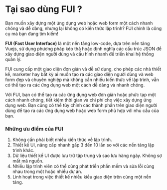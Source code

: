 # Tại sao dùng FUI ?

Bạn muốn xây dựng một ứng dụng web hoặc web form một cách nhanh chóng và dễ dàng, nhưng lại không có kiến thức lập trình? FUI chính là công cụ mà bạn đang tìm kiếm!

**FUI (Fast User Interface)** là một nền tảng low-code, dựa trên nền tảng Vuejs, sử dụng phương pháp kéo thả hoặc định nghĩa các cấu trúc JSON để xây dựng giao diện người dùng và cấu hình nhanh để triển khai hệ thống quản lý.

FUI cung cấp một giao diện đơn giản và dễ sử dụng, cho phép các nhà thiết kế, marketer hay bất kỳ ai muốn tạo ra các giao diện người dùng và web form đẹp và chuyên nghiệp mà không cần nhiều kiến thức về lập trình, vẫn có thể tạo ra các ứng dụng web một cách dễ dàng và nhanh chóng.

Với FUI, bạn có thể tạo ra các ứng dụng web đơn giản hoặc phức tạp một cách nhanh chóng, tiết kiệm thời gian và chi phí cho việc xây dựng ứng dụng web. Bạn cũng có thể tùy chỉnh các thành phần trên giao diện người dùng để tạo ra các ứng dụng web hoặc web form phù hợp với nhu cầu của bạn.

### Những ưu điểm của FUI

1. Không cần phải biết nhiều kiến thức về lập trình.
2. Thiết kế UI, nâng cấp nhanh gấp 3 đến 10 lần so với các nền tảng lập trình khác.
3. Dữ liệu thiết kế UI được lưu trữ tập trung và sao lưu hàng ngày. Không sợ mất mã nguồn.
4. Nhiều lập trình viên có thể cùng phát triển phần mềm và sửa lỗi cùng nhau trong một hoặc nhiều dự án.
5. Linh hoạt trong việc thiết kế nhiều kiểu giao diện trên cùng một nền tảng.
